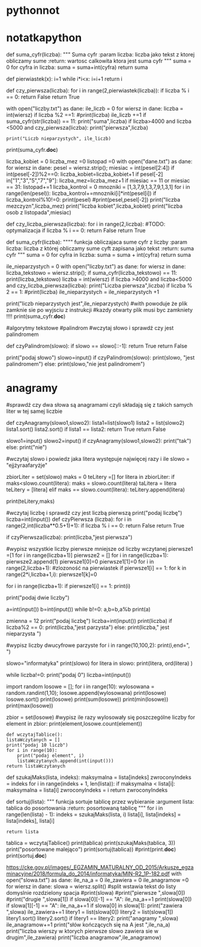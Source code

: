 # pythonnot

# notatkapython

def suma_cyfr(liczba):
    """
Suma cyfr 
    :param liczba: liczba jako tekst z ktorej obliczamy sume 
    :return: wartosc calkowita ktora jest suma cyfr
    """
    suma = 0
    for cyfra in liczba:
        suma = suma+int(cyfra)
    return suma


def pierwiastek(x):
    i=1
    while i*i<x:
        i=i+1
    return i

def czy_pierwsza(liczba):
    for i in range(2,pierwiastek(liczba)):
        if liczba % i == 0:
            return False
    return True

with open("liczby.txt") as dane:
    ile_liczb = 0
    for wiersz in dane:
        liczba = int(wiersz)
        if liczba %2 ==1:
            #print(liczba)
            ile_liczb +=1
        if suma_cyfr(str(liczba)) == 11:
            print("suma",liczba)
        if liczba>4000 and liczba <5000 and czy_pierwsza(liczba):
            print("pierwsza",liczba)

    print("Liczb nieparzystych", ile_liczb)


print(suma_cyfr.__doc__)





liczba_kobiet = 0
liczba_mez =0
listopad =0
with open("dane.txt") as dane:
    for wiersz in dane:
        pesel = wiersz.strip();
        miesiac = int(pesel[2:4])
        if int(pesel[-2])%2==0:
            liczba_kobiet=liczba_kobiet+1
        if pesel[-2] in["1","3","5","7","9"]:
            liczba_mez=liczba_mez+1
        if miesiac == 11 or miesiac == 31:
            listopad+=1
        liczba_kontrol = 0
        mnozniki = [1,3,7,9,1,3,7,9,1,3,1]
        for i in range(len(pesel)):
            liczba_kontrol+=mnozniki[i]*int(pesel[i])
        if liczba_kontrol%10!=0:
            print(pesel)
        #print(pesel,pesel[-2])
print("liczba mezczyzn",liczba_mez)
print("liczba kobiet",liczba_kobiet)
print("liczba osob z listopada",miesiac)





def czy_liczba_pierwsza(liczba):
    for i in range(2,liczba):
        #TODO: optymalizacja
        if liczba % i == 0:
            return False
    return True

def suma_cyfr(liczba):
    """"
    funkcja obliczajaca sume cyfr z liczby
    :param liczba: liczba z której obliczamy sume cyft zapisana jako tekst
    :return: suma cyfr
    """
    suma = 0
    for cyfra in liczba:
        suma = suma + int(cyfra)
    return suma


ile_nieparzystych = 0
with open("liczby.txt") as dane:
    for wiersz in dane:
        liczba_tekstowo = wiersz.strip();
        if suma_cyfr(liczba_tekstowo) == 11:
            print(liczba_tekstowo)
        liczba = int(wiersz)
        if liczba >4000 and liczba<5000 and czy_liczba_pierwsza(liczba):
            print("Liczba pierwsza",liczba)
        if liczba % 2 == 1:
            #print(liczba)
            ile_nieparzystych = ile_nieparzystych +1

print("liczb nieparzystych jest",ile_nieparzystych)
#with powoduje że plik zamknie sie po wyjsciu z instrukcji
#kazdy otwarty plik musi byc zamkniety !!!!
print(suma_cyfr.__doc__)






#algorytmy tekstowe
#palindrom
#wczytaj słowo i sprawdź czy jest palindromem

def czyPalindrom(slowo):
    if slowo == slowo[::-1]:
        return True
    return False

print("podaj słowo")
slowo=input()
if czyPalindrom(slowo):
    print(slowo, "jest palindromem")
else:
    print(slowo,"nie jest palindromem")

# anagramy
#sprawdź czy dwa słowa są anagramami czyli składają się z takich samych liter w tej samej liczbie

def czyAnagramy(slowo1,slowo2):
    lista1=list(slowo1)
    lista2 = list(slowo2)
    lista1.sort()
    lista2.sort()
    if lista1 == lista2:
        return True
    return False

slowo1=input()
slowo2=input()
if czyAnagramy(slowo1,slowo2):
    print("tak")
else:
    print("nie")

#wczytaj slowo i powiedz jaka litera występuje najwięcej razy i ile
slowo = "ejjżyraafaryżje"

zbiorLiter = set(slowo)
maks = 0
teLitery =[]
for litera in zbiorLiter:
    if maks<slowo.count(litera):
        maks = slowo.count(litera)
        taLitera = litera
        teLitery = [litera]
    elif maks == slowo.count(litera):
        teLitery.append(litera)

print(teLitery,maks)

#wczytaj liczbę i sprawdź czy jest liczbą pierwszą
print("podaj liczbę")
liczba=int(input())
def czyPierwsza (liczba):
    for i in range(2,int(liczba**0.5+1)+1):
        if liczba % i == 0:
            return False
    return True

if czyPierwsza(liczba):
    print(liczba,"jest pierwsza")

#wypisz wszystkie liczby pierwsze mniejsze od liczby wczytanej
pierwsze1 =[1 for i in range(liczba+1)]
pierwsze2 = []
for i in range(liczba+1):
    pierwsze2.append(1)
pierwsze1[0]=0
pierwsze1[1]=0
for i in range(2,liczba+1): #zlozoność na pierwiastek
    if pierwsze1[i] == 1:
        for k in range(2*i,liczba+1,i):
            pierwsze1[k]=0


for i in range(liczba+1):
    if pierwsze1[i] == 1:
        print(i)

print("podaj dwie liczby")

a=int(input())
b=int(input())
while b!=0:
    a,b=b,a%b
print(a)






zmienna = 12
print("podaj liczbę")
liczba=int(input())
print(liczba)
if liczba%2 == 0:
    print(liczba,"jest parzysta")
else:
    print(liczba," jest nieparzysta ")

#wypisz liczby dwucyfrowe parzyste
for i in range(10,100,2):
    print(i,end=", ")

slowo="informatyka"
print(slowo)
for litera in slowo:
    print(litera, ord(litera) )

while liczba!=0:
    print("podaj 0")
    liczba=int(input())

import random
losowe = [];
for i in range(10):
    wylosowana = random.randint(1,10);
    losowe.append(wylosowana)
print(losowe)
losowe.sort()
print(losowe)
print(sum(losowe))
print(min(losowe))
print(max(losowe))

zbior = set(losowe)
#wypisz ile razy wylosowały się poszczególne liczby
for element in zbior:
    print(element,losowe.count(element))






    def wczytajTablice():
    listaWczytanych = []
    print("podaj 10 liczb")
    for i in range(10):
        print("podaj element", i)
        listaWczytanych.append(int(input()))
    return listaWczytanych


def szukajMaks(lista, indeks):
    maksymalna = lista[indeks]
    zwroconyIndeks = indeks
    for i in range(indeks + 1, len(lista)):
        if maksymalna < lista[i]:
            maksymalna = lista[i]
            zwroconyIndeks = i
    return zwroconyIndeks


def sortuj(lista):
    """
    funkcja sortuje tablicę przez wybieranie
    :argument lista: tablica do posortowania
    :return: posortowaną tablicę
    """
    for i in range(len(lista) - 1):
        indeks = szukajMaks(lista, i)
        lista[i], lista[indeks] = lista[indeks], lista[i]

    return lista


tablica = wczytajTablice()
print(tablica)
print(szukajMaks(tablica, 3))
print("posortowane malejąco")
print(sortuj(tablica))
#print(print.__doc__)
print(sortuj.__doc__)





https://cke.gov.pl/images/_EGZAMIN_MATURALNY_OD_2015/Arkusze_egzaminacyjne/2018/formula_do_2014/informatyka/MIN-R2_1P-182.pdf
with open("slowa.txt") as dane:
    ile_na_a = 0
    ile_zawiera = 0
    ile_anagramow =0
    for wiersz in dane:
        slowa = wiersz.split() #split wstawia tekst do listy domyslnie rozdzielony spacja
        #print(slowa)
        #print("pierwsze ",slowa[0])
        #print("drugie ",slowa[1])
        if slowa[0][-1] == "A":
            ile_na_a+=1
            print(slowa[0])
        if slowa[1][-1] == "A":
            ile_na_a+=1
        if slowa[0] in slowa[1]:
            print("zawiera ",slowa)
            ile_zawiera+=1
        litery1 = list(slowa[0])
        litery2 = list(slowa[1])
        litery1.sort()
        litery2.sort()
        if litery1 == litery2:
            print("anagramy ",slowa)
            ile_anagramow+=1
print("słów kończących się na A jest ",ile_na_a)
print("liczba wierszy w ktorych pierwsze slowo zawiera sie w drugim",ile_zawiera)
print("liczba anagramow",ile_anagramow)
